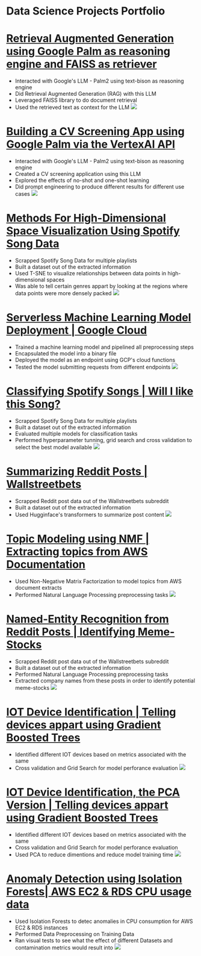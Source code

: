 # Data Science Projects Portfolio

# [Retrieval Augmented Generation using Google Palm as reasoning engine and FAISS as retriever](https://github.com/irojasgo/gcp_faiss_rag)
- Interacted with Google's LLM - Palm2 using text-bison as reasoning engine
- Did Retrieval Augmented Generation (RAG) with this LLM
- Leveraged FAISS library to do document retrieval
- Used the retrieved text as context for the LLM
![](/images/gcp_faiss_rag)

# [Building a CV Screening App using Google Palm via the VertexAI API](https://github.com/irojasgo/gcpllmapps)
- Interacted with Google's LLM - Palm2 using text-bison as reasoning engine
- Created a CV screening application using this LLM
- Explored the effects of no-shot and one-shot learning
- Did prompt engineering to produce different results for different use cases
![](/images/gcp_llm)


# [Methods For High-Dimensional Space Visualization Using Spotify Song Data](https://github.com/irojasgo/spotifytsne)
- Scrapped Spotify Song Data for multiple playlists
- Built a dataset out of the extracted information
- Used T-SNE to visualize relationships between data points in  high-dimensional spaces
- Was able to tell certain genres appart by looking at the regions where data points were more densely packed
![](/images/Screenshot_4.jpg)

# [Serverless Machine Learning Model Deployment | Google Cloud](https://github.com/irojasgo/gcp_serverless_ml)
- Trained a machine learning model and pipelined all preprocessing steps
- Encapsulated the model into a binary file
- Deployed the model as an endpoint using GCP's cloud functions
- Tested the model submitting requests from different endpoints
![](/images/Screenshot_6.jpg)

# [Classifying Spotify Songs | Will I like this Song?](https://github.com/irojasgo/spotifyclassifier)
- Scrapped Spotify Song Data for multiple playlists
- Built a dataset out of the extracted information
- Evaluated multiple models for classification tasks
- Performed hyperparameter tunning, grid search and cross validation to select the best model available 
![](/images/Screenshot_1.jpg)

# [Summarizing Reddit Posts | Wallstreetbets](https://github.com/irojasgo/redditsummarizer)
- Scrapped Reddit post data out of the Wallstreetbets subreddit
- Built a dataset out of the extracted information
- Used Hugginface's transformers to summarize post content
![](/images/Screenshot_2.jpg)

# [Topic Modeling using NMF | Extracting topics from AWS Documentation](https://github.com/irojasgo/nmf_awstopics)
- Used Non-Negative Matrix Factorization to model topics from AWS document extracts
- Performed Natural Language Processing preprocessing tasks 
![](/images/Screenshot_3.jpg)

# [Named-Entity Recognition from Reddit Posts | Identifying Meme-Stocks](https://github.com/irojasgo/redditner)
- Scrapped Reddit post data out of the Wallstreetbets subreddit
- Built a dataset out of the extracted information
- Performed Natural Language Processing preprocessing tasks
- Extracted company names from these posts in order to identify potential meme-stocks
![](/images/Screenshot_5.jpg)

# [IOT Device Identification | Telling devices appart using Gradient Boosted Trees](https://github.com/irojasgo/iotdevices)
- Identified different IOT devices based on metrics associated with the same
- Cross validation and Grid Search for model perforance evaluation
![](/images/Screenshot_8.jpg)

# [IOT Device Identification, the PCA Version | Telling devices appart using Gradient Boosted Trees](https://github.com/irojasgo/iotdevices_pca)
- Identified different IOT devices based on metrics associated with the same
- Cross validation and Grid Search for model perforance evaluation
- Used PCA to reduce dimentions and reduce model training time
![](/images/Screenshot_7.jpg)

# [Anomaly Detection using Isolation Forests|  AWS EC2 & RDS CPU usage data](https://github.com/irojasgo/aws_anomaly_detection)
- Used Isolation Forests to detec anomalies in CPU consumption for AWS EC2 & RDS instances
- Performed Data Preprocessing on Training Data
- Ran visual tests to see what the effect of different Datasets and contamination metrics would result into 
![](/images/Screenshot_10.jpg)
